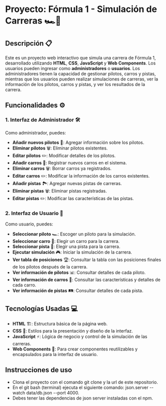 # Proyecto: Fórmula 1 - Simulación de Carreras 🏎️💨

## Descripción 📋
Este es un proyecto web interactivo que simula una carrera de Fórmula 1, desarrollado utilizando **HTML**, **CSS**, **JavaScript** y **Web Components**. Los usuarios pueden ingresar como **administradores** o **usuarios**. Los administradores tienen la capacidad de gestionar pilotos, carros y pistas, mientras que los usuarios pueden realizar simulaciones de carreras, ver la información de los pilotos, carros y pistas, y ver los resultados de la carrera.

## Funcionalidades ⚙️

### 1. **Interfaz de Administrador** 🛠️
Como administrador, puedes:
- **Añadir nuevos pilotos** 🏁: Agregar información sobre los pilotos.
- **Eliminar pilotos** 🗑️: Eliminar pilotos existentes.
- **Editar pilotos** ✏️: Modificar detalles de los pilotos.
- **Añadir carros** 🚗: Registrar nuevos carros en el sistema.
- **Eliminar carros** 🗑️: Borrar carros ya registrados.
- **Editar carros** ✏️: Modificar la información de los carros existentes.
- **Añadir pistas** 🏞️: Agregar nuevas pistas de carreras.
- **Eliminar pistas** 🗑️: Eliminar pistas registradas.
- **Editar pistas** ✏️: Modificar las características de las pistas.

### 2. **Interfaz de Usuario** 👤
Como usuario, puedes:
- **Seleccionar piloto** 🏎️: Escoger un piloto para la simulación.
- **Seleccionar carro** 🚗: Elegir un carro para la carrera.
- **Seleccionar pista** 🏁: Elegir una pista para la carrera.
- **Ejecutar simulación** 🎮: Iniciar la simulación de la carrera.
- **Ver tabla de posiciones** 🏆: Consultar la tabla con las posiciones finales de los pilotos después de la carrera.
- **Ver información de pilotos** 📊: Consultar detalles de cada piloto.
- **Ver información de carros** 🚙: Consultar las características y detalles de cada carro.
- **Ver información de pistas** 🛤️: Consultar detalles de cada pista.

## Tecnologías Usadas 💻

- **HTML** 🏗️: Estructura básica de la página web.
- **CSS** 🎨: Estilos para la presentación y diseño de la interfaz.
- **JavaScript** ⚡: Lógica de negocio y control de la simulación de las carreras.
- **Web Components** 🔧: Para crear componentes reutilizables y encapsulados para la interfaz de usuario.

## Instrucciones de uso ##
- Clona el proyecto con el comando git clone y la url de este repositorio.
- En el git bash (terminal) ejecuta el siguiente comando: json.server --watch data/db.json --port 4000.
- Debes tener las dependencias de json server instaladas con el npm.
